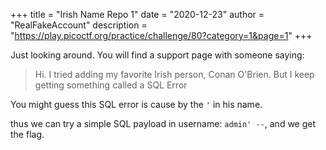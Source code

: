 +++
title = "Irish Name Repo 1"
date = "2020-12-23"
author = "RealFakeAccount"
description = "https://play.picoctf.org/practice/challenge/80?category=1&page=1"
+++

Just looking around. You will find a support page with someone saying:

> Hi. I tried adding my favorite Irish person, Conan O'Brien. But I keep getting something called a SQL Error

You might guess this SQL error is cause by the `'` in his name.

thus we can try a simple SQL payload in username: `admin' --`, and we get the flag.